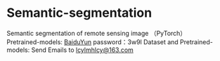 # Semantic-segmentation
Semantic segmentation of remote sensing image （PyTorch）  
Pretrained-models: [BaiduYun](https://pan.baidu.com/s/16FTJtpF0C84Kj_Z3xa5Ymw) password：3w9l
Dataset and Pretrained-models: Send Emails to lcylmhlcy@163.com 
